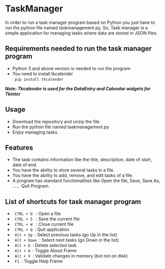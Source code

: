 # TaskManager

In order to run a task manager program based on Python you just have to run the python file named taskmanagement.py. So, Task manager is a simple application for managing tasks where data are stored in JSON files.

## Requirements needed to run the task manager program
- Python 3 and above version is needed to run the program
- You need to install tkcalender <br>
<code> pip install tkcalender </code> 

<b> <i> Note: Tkcalender is used for the DataEntry and Calendar widgets for Tkinter </i> </b> 

## Usage
  
- Download the repository and unzip the file.
- Run the python file named taskmanagement.py
- Enjoy managing tasks.

## Features

- The task contains information like the title, description, date of start, date of end.
- You have the ability to store several tasks in a file.
- You have the ability to add, remove, and edit tasks of a file.
- A program has standard functionalities like Open the file, Save, Save As, …… Quit Program.

## List of shortcuts for task manager program

- <code> CTRL + O </code> : Open a file <br>
- <code> CTRL + S </code> : Save the current file <br>
- <code> CTRL + W </code> : Close current file <br>
- <code> CTRL + Q </code>: Quit application <br>
- <code> Alt + Up </code>: Select previous tasks (go Up in the list) <br>
- <code> Alt + Down </code>: Select next tasks (go Down in the list) <br>
- <code> Alt + D </code>: Delete selected task <br>
- <code> Alt + A </code>: Toggle About Frame <br>
- <code> Alt + V </code>: Validate changes in memory (but not on disk) <br>
- <code> F1 </code>: Toggle Help Frame <br>
